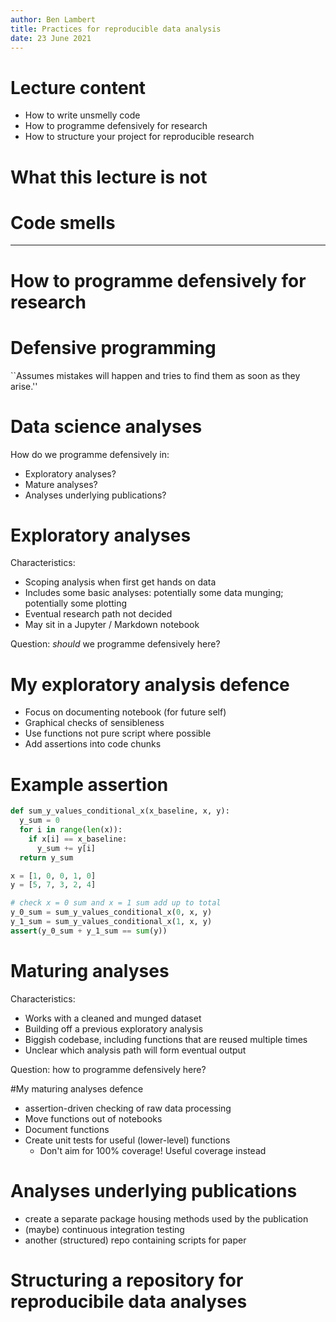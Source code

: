 ```yaml
---
author: Ben Lambert
title: Practices for reproducible data analysis
date: 23 June 2021
---
```

# Lecture content

- How to write unsmelly code
- How to programme defensively for research
- How to structure your project for reproducible research

# What this lecture is not



# Code smells

---

# How to programme defensively for research

# Defensive programming

``Assumes mistakes will happen and tries to find them as soon as they arise.''

# Data science analyses

How do we programme defensively in:

- Exploratory analyses?
- Mature analyses?
- Analyses underlying publications?

# Exploratory analyses

Characteristics:

* Scoping analysis when first get hands on data
* Includes some basic analyses: potentially some data munging; potentially some plotting
* Eventual research path not decided
* May sit in a Jupyter / Markdown notebook

Question: *should* we programme defensively here?

# My exploratory analysis defence

* Focus on documenting notebook (for future self)
* Graphical checks of sensibleness
* Use functions not pure script where possible
* Add assertions into code chunks

# Example assertion

```python
def sum_y_values_conditional_x(x_baseline, x, y):
  y_sum = 0
  for i in range(len(x)):
    if x[i] == x_baseline:
      y_sum += y[i]
  return y_sum

x = [1, 0, 0, 1, 0]
y = [5, 7, 3, 2, 4]

# check x = 0 sum and x = 1 sum add up to total
y_0_sum = sum_y_values_conditional_x(0, x, y)
y_1_sum = sum_y_values_conditional_x(1, x, y)
assert(y_0_sum + y_1_sum == sum(y))
```

# Maturing analyses

Characteristics:

* Works with a cleaned and munged dataset
* Building off a previous exploratory analysis
* Biggish codebase, including functions that are reused multiple times
* Unclear which analysis path will form eventual output

Question: how to programme defensively here?

#My maturing analyses defence

* assertion-driven checking of raw data processing
* Move functions out of notebooks
* Document functions
* Create unit tests for useful (lower-level) functions
  * Don't aim for 100% coverage! Useful coverage instead

# Analyses underlying publications

* create a separate package housing methods used by the publication
* (maybe) continuous integration testing
* another (structured) repo containing scripts for paper

# Structuring a repository for reproducibile data analyses